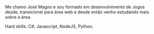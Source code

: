 Me chamo José Magno e sou formado em desenvolvimento de Jogos desde, transicionei para área web e desde então venho estudando mais sobre a área.

Hard skills:
C#, Javascript, NodeJS, Python. 


